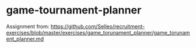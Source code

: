 # game-tournament-planner
Assignment from: https://github.com/Selleo/recruitment-exercises/blob/master/exercises/game_torunament_planner/game_torunament_planner.md
